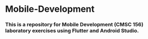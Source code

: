 # Mobile-Development

### This is a repository for Mobile Development (CMSC 156) laboratory exercises using Flutter and Android Studio.
